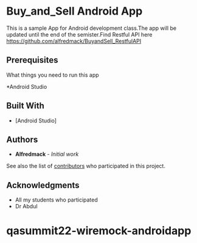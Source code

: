 # Buy_and_Sell Android App

This is a sample App for Android development class.The app will be updated until the end of the semister.Find Restful API here https://github.com/alfredmack/BuyandSell_RestfulAPI 


## Prerequisites

What things you need to run this app

*Android Studio


## Built With

* [Android Studio]

 

## Authors

* **Alfredmack** - *Initial work* 

See also the list of [contributors](https://github.com/alfredmack/BuyandSell/graphs/contributors) who participated in this project.



## Acknowledgments

* All my students who participated 
* Dr Abdul


# qasummit22-wiremock-androidapp
